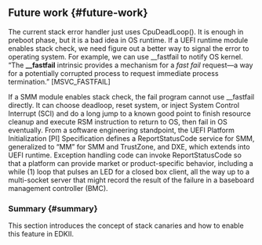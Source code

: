 ## Future work {#future-work}

The current stack error handler just uses CpuDeadLoop(). It is enough in preboot phase, but it is a bad idea in OS runtime. If a UEFI runtime module enables stack check, we need figure out a better way to signal the error to operating system. For example, we can use __fastfail to notify OS kernel. “The **__fastfail** intrinsic provides a mechanism for a _fast fail_ request—a way for a potentially corrupted process to request immediate process termination.” [MSVC_FASTFAIL]

If a SMM module enables stack check, the fail program cannot use __fastfail directly. It can choose deadloop, reset system, or inject System Control Interrupt (SCI) and do a long jump to a known good point to finish resource cleanup and execute RSM instruction to return to OS, then fail in OS eventually. From a software engineering standpoint, the UEFI Platform Initialization [PI] Specification defines a ReportStatusCode service for SMM, generalized to “MM” for SMM and TrustZone, and DXE, which extends into UEFI runtime. Exception handling code can invoke ReportStatusCode so that a platform can provide market or product-specific behavior, including a while (1) loop that pulses an LED for a closed box client, all the way up to a multi-socket server that might record the result of the failure in a baseboard management controller (BMC).

### Summary {#summary}

This section introduces the concept of stack canaries and how to enable this feature in EDKII.